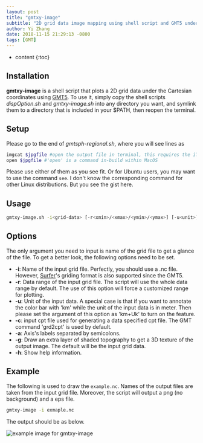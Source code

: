 ```yaml
---
layout: post
title: "gmtxy-image"
subtitle: "2D grid data image mapping using shell script and GMT5 under the Cartesian coordinates."
author: Yi Zhang
date: 2018-11-15 21:29:13 -0800
tags: [GMT]
---
```


* content
{:toc}




## Installation

**gmtxy-image** is a shell script that plots a 2D grid data under the Cartesian coordinates using [GMT5](https://gmt.soest.hawaii.edu). To use it, simply copy the shell scripts *dispOption.sh* and *gmtxy-image.sh* into any directory you want, and symlink them to a directory that is included in your $PATH, then reopen the terminal.

## Setup

Please go to the end of *gmtsph-regional.sh*, where you will see lines as
```bash
imgcat $jpgfile #open the output file in terminal, this requires the iTerm.app and imgcat.sh
open $jpgfile #'open' is a command in-build within MacOS
```
Please use either of them as you see fit. Or for Ubuntu users, you may want to use the command `see`. I don't know the corresponding command for other Linux distributions. But you see the gist here.

## Usage

```bash
gmtxy-image.sh -i<grid-data> [-r<xmin>/<xmax>/<ymin>/<ymax>] [-u<unit>] [-c<cpt-file>] [-a<x-label>,<y-label>] [-g] [-h]
```

## Options

The only argument you need to input is name of the grid file to get a glance of the file. To get a better look, the following options need to be set.

+ __-i__: Name of the input grid file. Perfectly, you should use a .nc file. However, [Surfer](https://www.goldensoftware.com/products/surfer)'s griding format is also supported since the GMT5.
+ __-r__: Data range of the input grid file. The script will use the whole data range by default. The use of this option will force a customized range for plotting.
+ __-u__: Unit of the input data. A special case is that if you want to annotate the color bar with 'km' while the unit of the input data is in meter. Then please set the argument of this option as 'km+Uk' to turn on the feature.
+ __-c__: input cpt file used for generating a data specified cpt file. The GMT command 'grd2cpt' is used by default.
+ __-a__: Axis's labels separated by semicolons.
+ __-g__: Draw an extra layer of shaded topography to get a 3D texture of the output image. The default will be the input grid data.
+ __-h__: Show help information.

## Example

The following is used to draw the `example.nc`. Names of the output files are taken from the input grid file. Moreover, the script will output a png (no background) and a eps file.

```bash
gmtxy-image -i exmaple.nc
```

The output should be as below.

![example image for gmtxy-image](/Toolbox/assets/2018-11/example-image-for-gmtxy-image.png)
